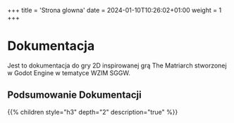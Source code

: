 +++
title = 'Strona glowna'
date = 2024-01-10T10:26:02+01:00
weight = 1
+++

# Dokumentacja
Jest to dokumentacja do gry 2D inspirowanej grą The Matriarch stworzonej w Godot Engine w tematyce WZIM SGGW.
## Podsumowanie Dokumentacji
{{% children style="h3" depth="2" description="true" %}}
